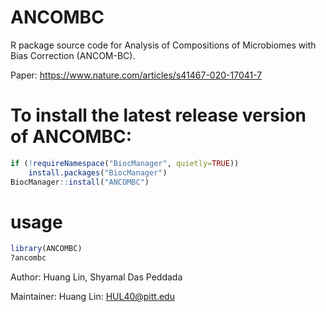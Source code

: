 # ANCOMBC
R package source code for Analysis of Compositions of Microbiomes with Bias Correction (ANCOM-BC).

Paper: https://www.nature.com/articles/s41467-020-17041-7

# To install the latest release version of ANCOMBC:
```r
if (!requireNamespace("BiocManager", quietly=TRUE))
    install.packages("BiocManager")
BiocManager::install("ANCOMBC")
```

# usage
```r
library(ANCOMBC)
?ancombc 
```
Author: Huang Lin, Shyamal Das Peddada

Maintainer: Huang Lin: <HUL40@pitt.edu>
